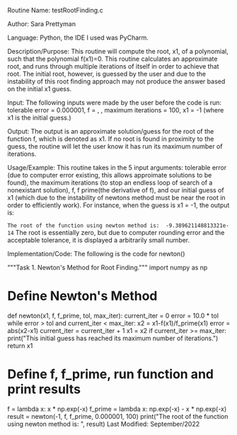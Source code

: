 Routine Name: testRootFinding.c

Author: Sara Prettyman

Language: Python, the IDE I used was PyCharm.

Description/Purpose: This routine will compute the root, x1, of a polynomial, such that the polynomial f(x1)=0. This routine calculates an approximate root, and runs through multiple iterations of itself in order to achieve that root. The initial root, however, is guessed by the user and due to the instability of this root finding approach may not produce the answer based on the initial x1 guess.

Input: The following inputs were made by the user before the code is run: tolerable error = 0.000001, f = , , maximum iterations = 100, x1 = -1 (where x1 is the initial guess.)

Output: The output is an approximate solution/guess for the root of the function f, which is denoted as x1. If no root is found in proximity to the guess, the routine will let the user know it has run its maximum number of iterations.

Usage/Example: This routine takes in the 5 input arguments: tolerable error (due to computer error existing, this allows approimate solutions to be found), the maximum iterations (to stop an endless loop of search of a nonexistant solution), f, f prime(the derivative of f), and our initial guess of x1 (which due to the instability of newtons method must be near the root in order to efficiently work). For instance, when the guess is x1 = -1, the output is:

```The root of the function using newton method is:  -9.389621148813321e-14```
The root is essentially zero, but due to computer rounding error and the acceptable tolerance, it is displayed a arbitrarily small number.

Implementation/Code: The following is the code for newton()

"""Task 1. Newton's Method for Root Finding."""
import numpy as np

# Define Newton's Method
def newton(x1, f, f_prime, tol, max_iter):
    current_iter = 0
    error = 10.0 * tol
    while error > tol and current_iter < max_iter:
        x2 = x1-f(x1)/f_prime(x1)
        error = abs(x2-x1)
        current_iter = current_iter + 1
        x1 = x2
        if current_iter >= max_iter:
            print("This initial guess has reached its maximum number of iterations.")
    return x1


# Define f, f_prime, run function and print results
f = lambda x: x * np.exp(-x)
f_prime = lambda x: np.exp(-x) - x * np.exp(-x)
result = newton(-1, f, f_prime, 0.000001, 100)
print("The root of the function using newton method is: ", result)
Last Modified: September/2022
